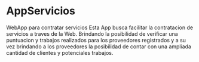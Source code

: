 # AppServicios
WebApp para contratar servicios
Esta App busca facilitar la contratacion de servicios a traves de la Web. Brindando la posibilidad de verificar una puntuacion y trabajos realizados para los proveedores registrados y a su vez brindando a los proveedores la posibilidad de contar con una ampliada cantidad de clientes y potenciales trabajos.
